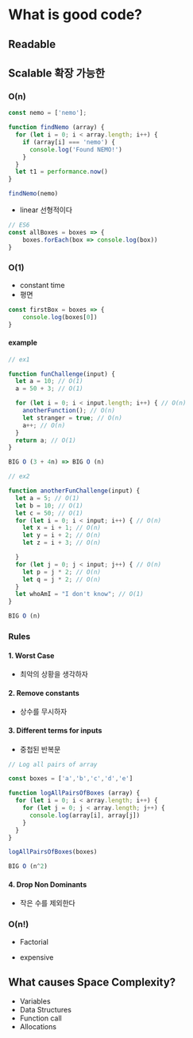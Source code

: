 # What is good code?

## Readable

## Scalable 확장 가능한


### O(n)

```js
const nemo = ['nemo'];

function findNemo (array) {
  for (let i = 0; i < array.length; i++) {
    if (array[i] === 'nemo') {
      console.log('Found NEMO!')
    }
  }
  let t1 = performance.now()
}

findNemo(nemo)
```

- linear 선형적이다

```js
// ES6
const allBoxes = boxes => {
    boxes.forEach(box => console.log(box))
}
```

### O(1)

- constant time
- 평면

```js
const firstBox = boxes => {
    console.log(boxes[0])
}
```


#### example

```js
// ex1

function funChallenge(input) {
  let a = 10; // O(1)
  a = 50 + 3; // O(1)

  for (let i = 0; i < input.length; i++) { // O(n)
    anotherFunction(); // O(n)
    let stranger = true; // O(n)
    a++; // O(n)
  }
  return a; // O(1)
}

BIG O (3 + 4n) => BIG O (n)

// ex2

function anotherFunChallenge(input) {
  let a = 5; // O(1)
  let b = 10; // O(1)
  let c = 50; // O(1)
  for (let i = 0; i < input; i++) { // O(n)
    let x = i + 1; // O(n)
    let y = i + 2; // O(n)
    let z = i + 3; // O(n)

  }
  for (let j = 0; j < input; j++) { // O(n)
    let p = j * 2; // O(n)
    let q = j * 2; // O(n)
  }
  let whoAmI = "I don't know"; // O(1)
}

BIG O (n)
```

### Rules

#### 1. Worst Case

- 최악의 상황을 생각하자


#### 2. Remove constants

- 상수를 무시하자

#### 3. Different terms for inputs

- 중첩된 반복문

```js
// Log all pairs of array

const boxes = ['a','b','c','d','e']

function logAllPairsOfBoxes (array) {
  for (let i = 0; i < array.length; i++) {
    for (let j = 0; j < array.length; j++) {
      console.log(array[i], array[j])
    }
  }
}

logAllPairsOfBoxes(boxes)

BIG O (n^2)
```

#### 4. Drop Non Dominants

- 작은 수를 제외한다


### O(n!)

- Factorial

- expensive


## What causes Space Complexity?

- Variables
- Data Structures
- Function call
- Allocations

